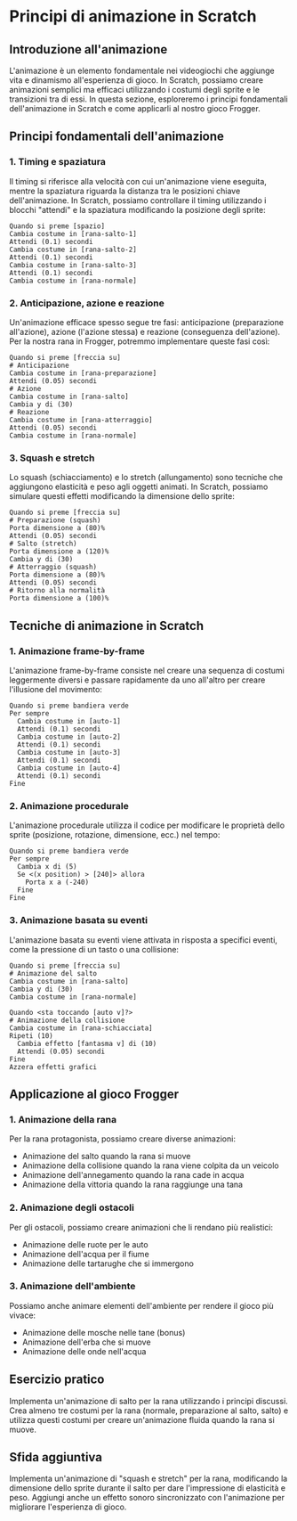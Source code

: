 # Principi di animazione in Scratch

## Introduzione all'animazione

L'animazione è un elemento fondamentale nei videogiochi che aggiunge vita e dinamismo all'esperienza di gioco. In Scratch, possiamo creare animazioni semplici ma efficaci utilizzando i costumi degli sprite e le transizioni tra di essi. In questa sezione, esploreremo i principi fondamentali dell'animazione in Scratch e come applicarli al nostro gioco Frogger.

## Principi fondamentali dell'animazione

### 1. Timing e spaziatura

Il timing si riferisce alla velocità con cui un'animazione viene eseguita, mentre la spaziatura riguarda la distanza tra le posizioni chiave dell'animazione. In Scratch, possiamo controllare il timing utilizzando i blocchi "attendi" e la spaziatura modificando la posizione degli sprite:

```
Quando si preme [spazio]
Cambia costume in [rana-salto-1]
Attendi (0.1) secondi
Cambia costume in [rana-salto-2]
Attendi (0.1) secondi
Cambia costume in [rana-salto-3]
Attendi (0.1) secondi
Cambia costume in [rana-normale]
```

### 2. Anticipazione, azione e reazione

Un'animazione efficace spesso segue tre fasi: anticipazione (preparazione all'azione), azione (l'azione stessa) e reazione (conseguenza dell'azione). Per la nostra rana in Frogger, potremmo implementare queste fasi così:

```
Quando si preme [freccia su]
# Anticipazione
Cambia costume in [rana-preparazione]
Attendi (0.05) secondi
# Azione
Cambia costume in [rana-salto]
Cambia y di (30)
# Reazione
Cambia costume in [rana-atterraggio]
Attendi (0.05) secondi
Cambia costume in [rana-normale]
```

### 3. Squash e stretch

Lo squash (schiacciamento) e lo stretch (allungamento) sono tecniche che aggiungono elasticità e peso agli oggetti animati. In Scratch, possiamo simulare questi effetti modificando la dimensione dello sprite:

```
Quando si preme [freccia su]
# Preparazione (squash)
Porta dimensione a (80)%
Attendi (0.05) secondi
# Salto (stretch)
Porta dimensione a (120)%
Cambia y di (30)
# Atterraggio (squash)
Porta dimensione a (80)%
Attendi (0.05) secondi
# Ritorno alla normalità
Porta dimensione a (100)%
```

## Tecniche di animazione in Scratch

### 1. Animazione frame-by-frame

L'animazione frame-by-frame consiste nel creare una sequenza di costumi leggermente diversi e passare rapidamente da uno all'altro per creare l'illusione del movimento:

```
Quando si preme bandiera verde
Per sempre
  Cambia costume in [auto-1]
  Attendi (0.1) secondi
  Cambia costume in [auto-2]
  Attendi (0.1) secondi
  Cambia costume in [auto-3]
  Attendi (0.1) secondi
  Cambia costume in [auto-4]
  Attendi (0.1) secondi
Fine
```

### 2. Animazione procedurale

L'animazione procedurale utilizza il codice per modificare le proprietà dello sprite (posizione, rotazione, dimensione, ecc.) nel tempo:

```
Quando si preme bandiera verde
Per sempre
  Cambia x di (5)
  Se <(x position) > [240]> allora
    Porta x a (-240)
  Fine
Fine
```

### 3. Animazione basata su eventi

L'animazione basata su eventi viene attivata in risposta a specifici eventi, come la pressione di un tasto o una collisione:

```
Quando si preme [freccia su]
# Animazione del salto
Cambia costume in [rana-salto]
Cambia y di (30)
Cambia costume in [rana-normale]

Quando <sta toccando [auto v]?>
# Animazione della collisione
Cambia costume in [rana-schiacciata]
Ripeti (10)
  Cambia effetto [fantasma v] di (10)
  Attendi (0.05) secondi
Fine
Azzera effetti grafici
```

## Applicazione al gioco Frogger

### 1. Animazione della rana

Per la rana protagonista, possiamo creare diverse animazioni:
- Animazione del salto quando la rana si muove
- Animazione della collisione quando la rana viene colpita da un veicolo
- Animazione dell'annegamento quando la rana cade in acqua
- Animazione della vittoria quando la rana raggiunge una tana

### 2. Animazione degli ostacoli

Per gli ostacoli, possiamo creare animazioni che li rendano più realistici:
- Animazione delle ruote per le auto
- Animazione dell'acqua per il fiume
- Animazione delle tartarughe che si immergono

### 3. Animazione dell'ambiente

Possiamo anche animare elementi dell'ambiente per rendere il gioco più vivace:
- Animazione delle mosche nelle tane (bonus)
- Animazione dell'erba che si muove
- Animazione delle onde nell'acqua

## Esercizio pratico

Implementa un'animazione di salto per la rana utilizzando i principi discussi. Crea almeno tre costumi per la rana (normale, preparazione al salto, salto) e utilizza questi costumi per creare un'animazione fluida quando la rana si muove.

## Sfida aggiuntiva

Implementa un'animazione di "squash e stretch" per la rana, modificando la dimensione dello sprite durante il salto per dare l'impressione di elasticità e peso. Aggiungi anche un effetto sonoro sincronizzato con l'animazione per migliorare l'esperienza di gioco.